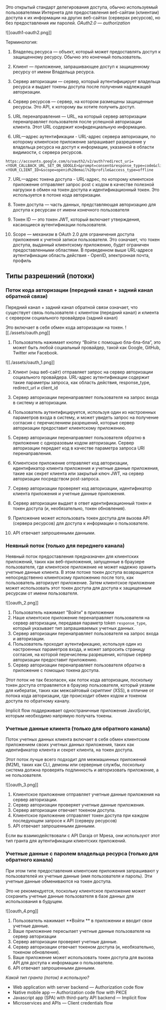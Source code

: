 Это открытый стандарт делегирования доступа, обычно используемый пользователями Интернета для предоставления веб-сайтам (клиентам) доступа к их информации на других веб-сайтах (серверах ресурсов), но без предоставления им паролей.
_OAuth2.0 — authorization_

![[oauth1-oauth2.png]]

Терминология:

1. Владелец ресурса — объект, который может предоставлять доступ к защищенному ресурсу. Обычно это конечный пользователь.

2. Клиент — приложение, запрашивающее доступ к защищенному ресурсу от имени Владельца ресурса.

3. Сервер авторизации — сервер, который аутентифицирует владельца ресурса и выдает токены доступа после получения надлежащей авторизации.

4. Сервер ресурсов — сервер, на котором размещены защищенные ресурсы. Это API, к которому вы хотите получить доступ.

5. URL перенаправления — URL, на который сервер авторизации перенаправляет пользователя после успешной авторизации клиента. Этот URL содержит конфиденциальную информацию.

6. URL—адрес аутентификации - URL-адрес сервера авторизации, по которому клиентское приложение запрашивает разрешение у владельца ресурса на доступ к информации, указанной в области видимости, с сервера ресурсов.

```
https://accounts.google.com/o/oauth2/v2/auth?redirect_uri=<YOUR_CALLBACK_URL_SET_ON_GOOGLE>&prompt=consent&response_type=code&client_id=<YOUR_CLIENT_ID>&scope=openid%20email%20profile&access_type=offline
```

7. URL—адрес токена доступа - URL-адрес, по которому клиентское приложение отправляет запрос post с кодом в качестве полезной нагрузки в обмен на токен доступа и идентификационный токен. Это используется в потоке кода авторизации.

8. Токен доступа — часть данных, представляющая авторизацию для доступа к ресурсам от имени конечного пользователя

9. Токен ID — это токен JWT, который включает утверждения, касающиеся аутентификации пользователя.

10. Scope — механизм в OAuth 2.0 для ограничения доступа приложения к учетной записи пользователя. Это означает, что токен доступа, выданный клиентскому приложению, будет ограничен предоставленными областями. В приведенном выше URL-адресе аутентификации область действия - OpenID, электронная почта, профиль

## Типы разрешений (потоки)

### Поток кода авторизации (передний канал + задний канал обратной связи)

Передний канал + задний канал обратной связи означает, что существует связь пользователя с клиентом (передний канал) и клиента с сервером социального провайдера (задний канал)

Это включает в себя обмен кода авторизации на токен.
![[./assets/oauth.png]]

1. Пользователь нажимает кнопку “Войти с помощью бла-бла-бла”, это может быть любой социальный провайдер, такой как Google, GitHub, Twitter или Facebook.

![[./assets/oauth_1.png]]

2. Клиент (наш веб-сайт) отправляет запрос на сервер авторизации социального провайдера. URL-адрес аутентификации содержит такие параметры запроса, как область действия, response_type, redirect_url и client_id

3. Сервер авторизации перенаправляет пользователя на запрос входа в систему и авторизации.

4. Пользователь аутентифицируется, используя один из настроенных параметров входа в систему, и может увидеть запрос на получение согласия с перечислением разрешений, которые сервер авторизации предоставит клиентскому приложению.

5. Сервер авторизации перенаправляет пользователя обратно в приложение с одноразовым кодом авторизации. Сервер авторизации передает код в качестве параметра запроса URI перенаправления.

6. Клиентское приложение отправляет код авторизации, идентификатор клиента приложения и учетные данные приложения, такие как секрет клиента или закрытый ключ JWT, на сервер авторизации посредством post-запроса.

7. Сервер авторизации проверяет код авторизации, идентификатор клиента приложения и учетные данные приложения.

8. Сервер авторизации выдает в ответ идентификационный токен и токен доступа (и, необязательно, токен обновления).

9. Приложение может использовать токен доступа для вызова API (сервера ресурсов) для доступа к информации о пользователе.

10. API отвечает запрошенными данными.


### Неявный поток (только для переднего канала)

Неявный поток предоставления предназначен для клиентских приложений, таких как веб-приложения, запущенные в браузере пользователя, где клиентское приложение не может надежно хранить учетные данные клиента. В этом потоке токен доступа возвращается непосредственно клиентскому приложению после того, как пользователь авторизует приложение. Затем клиентское приложение может использовать этот токен доступа для доступа к защищенным ресурсам от имени пользователя.

![[oauth_2.png]]


1. Пользователь нажимает "Войти" в приложении
2. Наше клиентское приложение перенаправляет пользователя на сервер авторизации, передавая параметр token `response_type`, который указывает тип запрашиваемых учетных данных.
3. Сервер авторизации перенаправляет пользователя на запрос входа и авторизации.
4. Пользователь проходит аутентификацию, используя один из настроенных параметров входа, и может запросить страницу согласия, на которой перечислены разрешения, которые сервер авторизации предоставит приложению.
5. Сервер авторизации перенаправляет пользователя обратно в приложение с помощью токена доступа.

Этот поток не так безопасен, как поток кода авторизации, поскольку токен доступа отправляется в браузер пользователя, который уязвим для кибератак, таких как межсайтовый скриптинг (XSS), в отличие от потока кода авторизации, где происходит обмен кодом и токеном доступа по обратному каналу.

Implicit flow поддерживает одностраничные приложения JavaScript, которым необходимо напрямую получать токены.

### Учетные данные клиента (только для обратного канала)

Поток учетных данных клиента включает в себя обмен клиентским приложением своих учетных данных приложения, таких как идентификатор клиента и секрет клиента, на токен доступа.

Этот поток лучше всего подходит для межмашинных приложений (M2M), таких как CLI, демоны или серверные службы, поскольку система должна проверять подлинность и авторизовать приложение, а не пользователя.

![[oauth_3.png]]

1. Клиентское приложение отправляет учетные данные приложения на сервер авторизации.
2. Сервер авторизации проверяет учетные данные приложения.
3. Сервер авторизации отвечает токеном доступа.
4. Клиентское приложение отправляет токен доступа при каждом последующем запросе к API (серверу ресурсов)
5. API отвечает запрошенными данными.

Если вы взаимодействовали с API Daraja от Mpesa, они используют этот тип гранта для аутентификации клиентских приложений.

### Учетные данные с паролем владельца ресурса (только для обратного канала)

При этом типе предоставления клиентские приложения запрашивают у пользователей их учетные данные (имя пользователя и пароль). Эти учетные данные обмениваются на токен доступа.

Это не рекомендуется, поскольку клиентское приложение может сохранить учетные данные пользователя в базе данных для использования в будущем.

![[oauth_4.png]]

1. Пользователь нажимает **Войти ** в приложении и вводит свои учетные данные.
2. Ваше приложение пересылает учетные данные пользователя на сервер авторизации
3. Сервер авторизации проверяет учетные данные.
4. Сервер авторизации отвечает токеном доступа (и, необязательно, токеном обновления).
5. Ваше приложение может использовать токен доступа для вызова API для доступа к информации о пользователе.
6. API отвечает запрошенными данными.

*Какой тип гранта (поток) я использую?*
- Web application with server backend — Authorization code flow
- Native mobile app — Authorization code flow with PKCE
- Javascript app (SPA) with third-party API backend — Implicit flow
- Microservices and APIs — Client credentials flow
